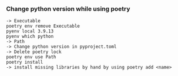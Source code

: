 ### Change python version while using poetry

```
-> Executable
poetry env remove Executable
pyenv local 3.9.13
pyenv which python
-> Path
-> Change python version in pyproject.toml
-> Delete poetry lock
poetry env use Path
poetry install
-> install missing libraries by hand by using poetry add <name>
```
